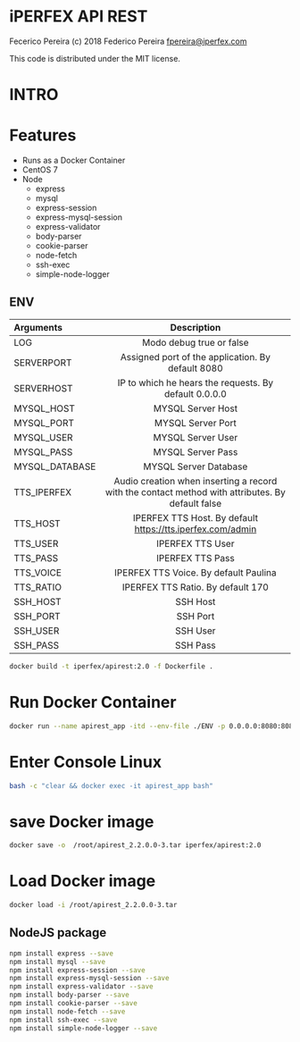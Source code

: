 # iPERFEX API REST

Fecerico Pereira (c) 2018
Federico Pereira <fpereira@iperfex.com>

This code is distributed under the MIT license.

# INTRO

# Features
- Runs as a Docker Container
- CentOS 7
- Node
    - express
    - mysql
    - express-session
    - express-mysql-session
    - express-validator
    - body-parser
    - cookie-parser
    - node-fetch
    - ssh-exec
    - simple-node-logger

## ENV

| Arguments  | Description  |
| :------------ |:------------------------------------------------: 
| LOG  | Modo debug true or false |
| SERVERPORT  | Assigned port of the application. By default 8080 |
| SERVERHOST  | IP to which he hears the requests. By default 0.0.0.0 |
| MYSQL_HOST  | MYSQL Server Host |
| MYSQL_PORT  | MYSQL Server Port |
| MYSQL_USER  | MYSQL Server User |
| MYSQL_PASS  | MYSQL Server Pass |
| MYSQL_DATABASE | MYSQL Server Database |
| TTS_IPERFEX | Audio creation when inserting a record with the contact method with attributes. By default false |
| TTS_HOST | IPERFEX TTS Host. By default https://tts.iperfex.com/admin |
| TTS_USER | IPERFEX TTS User |
| TTS_PASS | IPERFEX TTS Pass |
| TTS_VOICE  | IPERFEX TTS Voice. By default Paulina |
| TTS_RATIO  | IPERFEX TTS Ratio. By default 170 |
| SSH_HOST  | SSH Host |
| SSH_PORT  | SSH Port |
| SSH_USER  | SSH User |
| SSH_PASS  | SSH Pass |


```bash
docker build -t iperfex/apirest:2.0 -f Dockerfile .
```

# Run Docker Container
```bash
docker run --name apirest_app -itd --env-file ./ENV -p 0.0.0.0:8080:8080/tcp  iperfex/apirest:2.0
```

# Enter Console Linux
```bash
bash -c "clear && docker exec -it apirest_app bash"
```

# save Docker image
```bash
docker save -o  /root/apirest_2.2.0.0-3.tar iperfex/apirest:2.0
```
# Load Docker image
```bash
docker load -i /root/apirest_2.2.0.0-3.tar
```

## NodeJS package

```bash
npm install express --save
npm install mysql --save
npm install express-session --save
npm install express-mysql-session --save
npm install express-validator --save
npm install body-parser --save
npm install cookie-parser --save
npm install node-fetch --save
npm install ssh-exec --save
npm install simple-node-logger --save
```
